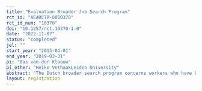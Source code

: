 ```yaml
---
title: "Evaluation Broader Job Search Program"
rct_id: "AEARCTR-0010370"
rct_id_num: "10370"
doi: "10.1257/rct.10370-1.0"
date: "2022-11-07"
status: "completed"
jel: ""
start_year: "2015-04-01"
end_year: "2019-03-31"
pi: "Bas van der Klaauw"
pi_other: "Heike VethaakLeiden University"
abstract: "The Dutch broader search program concerns workers who have been collecting unemployment insurance (UI) for six month. A random subsample of these UI recipients are invited for a mandatory caseworker meeting that focuses on job search strategies. If the caseworker believes that the UI recipients is searching too narrow, the UI recipients can receive a broader search task. The task should be completed before the next caseworker meeting and involves that the UI recipients should apply to a broader set of vacancies. "
layout: registration
---
```


